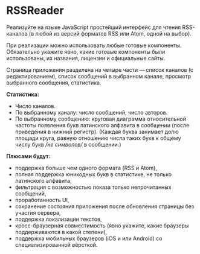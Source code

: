 # RSSReader

Реализуйте на языке JavaScript простейший интерфейс для чтения RSS-каналов (в любой из версий форматов RSS или Atom, одной на выбор).

При реализации можно использовать любые готовые компоненты. Обязательно укажите явно, какие готовые компоненты были использованы, их названия, лицензии и официальные сайты.

Страница приложения разделена на четыре части — список каналов (с редактированием), список сообщений в выбранном канале, просмотр выбранного сообщения, статистика.

**Статистика:**

- Число каналов.
- По выбранному каналу: число сообщений, число авторов.
- По выбранному сообщению: круговая диаграмма относительной частоты появления букв латинского алфавита в сообщении (после приведения в нижний регистр). (Каждая буква занимает долю площади круга, равную отношению числа таких букв к общему числу букв */не символов/* в сообщении.)



**Плюсами будут:**

- поддержка больше чем одного формата (RSS и Atom),
- полная поддержка юникодных букв в статистике, не только латинского алфавита,
- фильтрация с возможностью показа только непрочитанных сообщений,
- проработанность UI,
- сохранение состояния приложения после обновления страницы без участия сервера,
- поддержка локализации текстов,
- кросс-браузерная совместимость (явно укажите, какие браузеры поддерживаются в какой степени),
- поддержка мобильных браузеров (iOS и или Android) со специализированной вёрсткой.
